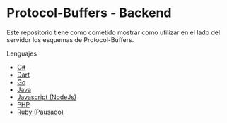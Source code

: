 # Protocol-Buffers - Backend

Este repositorio tiene como cometido mostrar como utilizar en el lado del servidor los esquemas de Protocol-Buffers.

Lenguajes
* [C#](./csharp)
* [Dart](./dart)
* [Go](./go)
* [Java](./java)
* [Javascript (NodeJs)](./nodejs)
* [PHP](./php)
* [Ruby (Pausado)](./ruby)